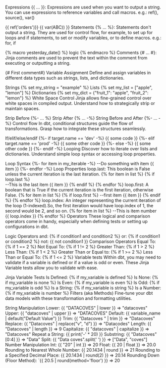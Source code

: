 Expressions {{ ... }}: Expressions are used when you want to output a string. You can use expressions to reference variables and call macros. e.g.: ref(), source(), var()

{{ ref('orders')}}
{{ var(ABC)) }}
Statements {% ... %}: Statements don't output a string. They are used for control flow, for example, to set up for loops and if statements, to set or modify variables, or to define macros. e.g.: for, if

{% macro yesterday_date() %}
      logic 
{% endmacro %}
Comments {# ... #}: Jinja comments are used to prevent the text within the comment from executing or outputting a string.

{# First comment#}
Variable Assignment
Define and assign variables in different data types such as strings, lists, and dictionaries.

Strings
{% set my_string = "example" %}
Lists
{% set my_list = ["apple", "lemon"] %}
Dictionaries
{% set my_dict = {"fruit_1": "apple",
                   "fruit_2": "lemon"} %}
White Space Control
Jinja allows fine-grained control over white spaces in compiled output. Understand how to strategically strip or maintain spaces.

Strip Before
{%- ... %}
Strip After
{% ... -%}
String Before and After
{%- ... -%}
Control flow
In dbt, conditional structures guide the flow of transformations. Grasp how to integrate these structures seamlessly.

If/elif/else/endif
{%- if target.name == 'dev' -%}
{{ some code }}
{%- elif target.name == 'prod' -%}
{{ some other code }}
{%- else -%}
{{ some other code }}
{%- endif -%}
Looping
Discover how to iterate over lists and dictionaries. Understand simple loop syntax or accessing loop properties.

Loop Syntax
{%- for item in my_iterable -%}
  --Do something with item
  {{ item }}
{%- endfor -%}
Loop Properties
loop.last: This boolean is False unless the current iteration is the last iteration.
{% for item in list %}
  {% if loop.last %}   
    --This is the last item
    {{ item }}
  {% endif %}
{% endfor %}
loop.first: A boolean that is True if the current iteration is the first iteration, otherwise False.
{% for item in list %}
  {% if loop.first %}
    --first item
    {{ item }}
  {% endif %}
{% endfor %}
loop.index: An integer representing the current iteration of the loop (1-indexed).So, the first iteration would have loop.index of 1, the second would be 2, and so on.
{% for item in list %}
   --This is item number
   {{ loop.index }}
{% endfor %}
Operators
These logical and comparison operators come in handy, especially when defining tests or setting up configurations in dbt.

Logic Operators
and: {% if condition1 and condition2 %}
or: {% if condition1 or condition2 %}
not: {{  not condition1 }}
Comparison Operators
Equal To: {% if 1 == 2 %}
Not Equal To: {% if 1 != 2 %}
Greater Than: {% if 1 > 2 %}
Less Than: {% if 1 < 2 %}
Greater Than or Equal to: {% if 1 >= 2 %}
Less Than or Equal To: {% if 1 <= 2 %}
Variable tests
Within dbt, you may need to validate if a variable is defined or if a value is odd or even. These Jinja Variable tests allow you to validate with ease.

Jinja Variable Tests
Is Defined: {% if my_variable is defined %}
Is None: {% if my_variable is none %}
Is Even: {% if my_variable is even %}
Is Odd: {% if my_variable is odd %}
Is a String: {% if my_variable is string %}
Is a Number: {% if my_variable is number %}
Filters (aka Methods)
Fine-tune your dbt data models with these transformation and formatting utilities.

String Manipulation
Lower: {{ "DATACOVES" | lower }} => "datacoves"
Upper: {{ "datacoves" | upper }} => "DATACOVES"
Default: {{ variable_name | default("Default Value") }}
Trim: {{ "Datacoves   " | trim }} => "Datacoves"
Replace: {{ "Datacoves" | replace("v", "d") }} => "Datacodes"
Length: {{ "Datacoves" | length }} => 9
Capitalize: {{ "datacoves" | capitalize }} => "Datacoves"
Repeat a String: {{ print('-' * 20) }}
Substring: {{ "Datacoves"[0:4] }} => "Data"
Split: {{ "Data coves".split(' ') }} => ["Data", "coves"]
Number Manipulation
Int: {{ "20" | int }} => 20
Float: {{ 20 | float }} => 20.0
Rounding to Nearest Whole Number: {{ 20.1434 | round }} => 21
Rounding to a Specified Decimal Place: {{ 20.1434 | round(2) }} => 20.14
Rounding Down (Floor Method): `{{ 20.5 | round(method='floor') }} => 20